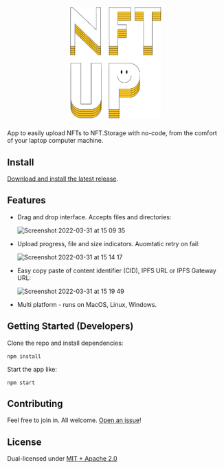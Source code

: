 <h1 align="center"><img src="nftup.png" width="211"/></h1>

App to easily upload NFTs to NFT.Storage with no-code, from the comfort of your laptop computer machine.

## Install

[Download and install the latest release](https://github.com/nftstorage/nftup/releases).

## Features

* Drag and drop interface. Accepts files and directories:

    <img width="496" alt="Screenshot 2022-03-31 at 15 09 35" src="https://user-images.githubusercontent.com/253/161609435-9b1ba803-ea1b-48dd-a721-e9250f5ad2d1.png">

* Upload progress, file and size indicators. Auomtatic retry on fail:

    <img width="496" alt="Screenshot 2022-03-31 at 15 14 17" src="https://user-images.githubusercontent.com/253/161602971-2ed0e84b-3f53-47a6-b997-fa903b88c5e7.png">

* Easy copy paste of content identifier (CID), IPFS URL or IPFS Gateway URL:

    <img width="496" alt="Screenshot 2022-03-31 at 15 19 49" src="https://user-images.githubusercontent.com/253/161602972-9fc4fee3-d22c-45b2-8289-3d63279c0962.png">
    
* Multi platform - runs on MacOS, Linux, Windows.

## Getting Started (Developers)

Clone the repo and install dependencies:

```
npm install
```

Start the app like:

```
npm start
```

## Contributing

Feel free to join in. All welcome. [Open an issue](https://github.com/nftstorage/nftup/issues)!

## License

Dual-licensed under [MIT + Apache 2.0](https://github.com/nftstorage/nftup/blob/main/LICENSE.md)
